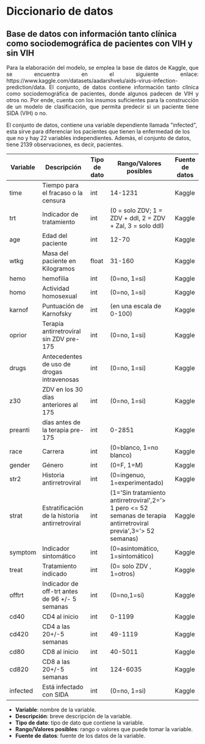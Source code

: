 # Diccionario de datos

## Base de datos con información tanto clínica como sociodemográfica de pacientes con VIH y sin VIH

<p align="justify">
Para la elaboración del modelo, se emplea la base de datos de Kaggle, que se encuentra en el siguiente enlace: https://www.kaggle.com/datasets/aadarshvelu/aids-virus-infection-prediction/data. El conjunto, de datos contiene información tanto clínica como sociodemográfica de pacientes, donde algunos padecen de VIH y otros no. Por ende, cuenta con los insumos suficientes para la construcción de un modelo de clasificación, que permita predecir si un paciente tiene SIDA (VIH) o no.

El conjunto de datos, contiene una variable dependiente llamada "infected", esta sirve para diferenciar los pacientes que tienen la enfermedad de los que no y hay 22 variables independientes. Además, el conjunto de datos, tiene 2139 observaciones, es decir, pacientes.
</p>

| Variable | Descripción | Tipo de dato | Rango/Valores posibles | Fuente de datos |
| --- | --- | --- | --- | --- |
| time | Tiempo para el fracaso o la censura | int | 14-1231| Kaggle |
| trt | Indicador de tratamiento | int | (0 = solo ZDV; 1 = ZDV + ddI, 2 = ZDV + Zal, 3 = solo ddI) | Kaggle |
| age | Edad del paciente | int | 12-70 | Kaggle|
| wtkg | Masa del paciente en Kilogramos | float | 31-160 | Kaggle |
| hemo | hemofilia |int  | (0=no, 1=si) | Kaggle|
| homo | Actividad homosexual | int | (0=no, 1=si) | Kaggle |
| karnof | Puntuación de Karnofsky | int |(en una escala de 0-100) | Kaggle |
| oprior | Terapia antirretroviral sin ZDV pre-175 | int | (0=no, 1=si) | Kaggle |
| drugs | Antecedentes de uso de drogas intravenosas | int | (0=no, 1=si) | Kaggle |
| z30 | ZDV en los 30 días anteriores al 175 | int | (0=no, 1=si) | Kaggle|
| preanti | días antes de la terapia pre-175 | int | 0-2851 | Kaggle |
| race | Carrera | int | (0=blanco, 1=no blanco) | Kaggle|
| gender | Género | int | (0=F, 1=M) | Kaggle |
| str2 | Historia antirretroviral | int | (0=ingenuo, 1=experimentado)  | Kaggle |
| strat | Estratificación de la historia antirretroviral | int | (1='Sin tratamiento antirretroviral',2='> 1 pero <= 52 semanas de terapia antirretroviral previa',3='> 52 semanas) | Kaggle|
| symptom | Indicador sintomático| int | (0=asintomático, 1=sintomático) | Kaggle |
| treat | Tratamiento indicado | int | (0= solo ZDV , 1=otros) | Kaggle|
| offtrt | Indicador de off-trt antes de 96 +/- 5 semanas | int | (0=no,1=si) | Kaggle |
| cd40 | CD4 al inicio | int | 0-1199 | Kaggle |
| cd420 | CD4 a las 20+/-5 semanas | int | 49-1119 | Kaggle|
| cd80 | CD8 al inicio | int | 40-5011 | Kaggle |
| cd820 | CD8 a las 20+/-5 semanas | int | 124-6035 | Kaggle|
| infected | Está infectado con SIDA | int | (0=no, 1=si) | Kaggle |

- **Variable**: nombre de la variable.
- **Descripción**: breve descripción de la variable.
- **Tipo de dato**: tipo de dato que contiene la variable.
- **Rango/Valores posibles**: rango o valores que puede tomar la variable.
- **Fuente de datos**: fuente de los datos de la variable.



